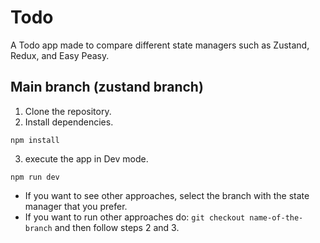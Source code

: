 # Todo
A Todo app made to compare different state managers such as Zustand, Redux, and Easy Peasy.

## Main branch (zustand branch)

1. Clone the repository.
2. Install dependencies.
```
npm install
```

3. execute the app in Dev mode.
```
npm run dev
```

* If you want to see other approaches, select the branch with the state manager that you prefer.
* If you want to run other approaches do: ```git checkout name-of-the-branch``` and then follow steps 2 and 3.
